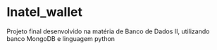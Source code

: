 # Inatel_wallet
Projeto final desenvolvido na matéria de Banco de Dados II, utilizando banco MongoDB e linguagem python
